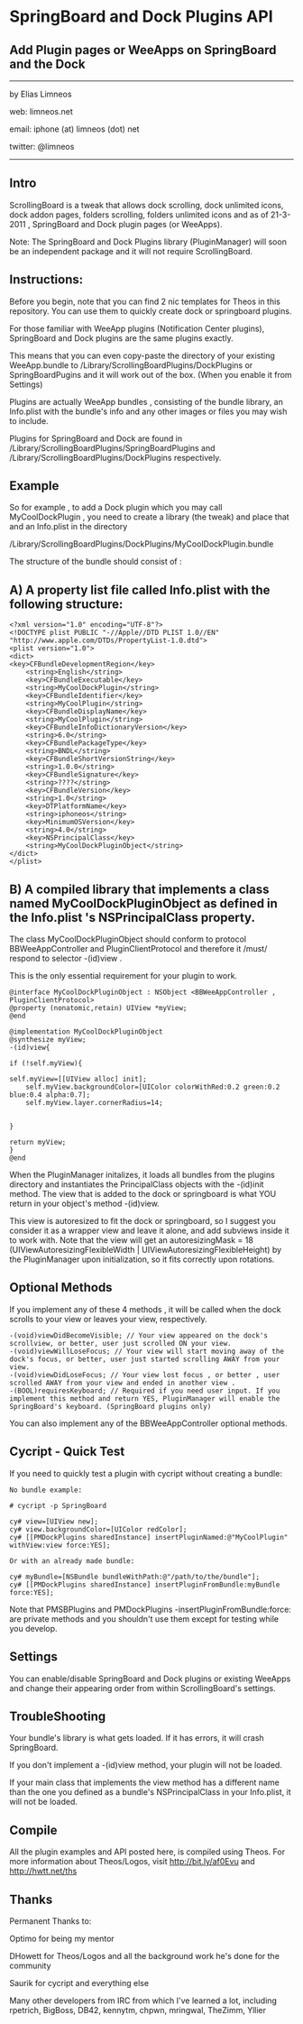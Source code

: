 SpringBoard and Dock Plugins API
==============

Add Plugin pages or WeeApps on SpringBoard and the Dock
-------------------------------------------------------
_____

by Elias Limneos

web: limneos.net

email: iphone (at) limneos (dot) net

twitter: @limneos
_____

Intro
-----

ScrollingBoard is a tweak that allows dock scrolling, dock unlimited icons, dock addon pages, folders scrolling, folders unlimited icons 
and as of 21-3-2011 , SpringBoard and Dock plugin pages (or WeeApps).


Note: The SpringBoard and Dock Plugins library (PluginManager) will soon be an independent package and it will not require ScrollingBoard.


Instructions:
-------------

Before you begin, note that you can find 2 nic templates for Theos in this repository. You can use them to quickly create dock or springboard plugins.

For those familiar with WeeApp plugins (Notification Center plugins), SpringBoard and Dock plugins are the same plugins exactly.

This means that you can even copy-paste the directory of your existing WeeApp.bundle to /Library/ScrollingBoardPlugins/DockPlugins 
or SpringBoardPugins and it will work out of the box. (When you enable it from Settings)

Plugins are actually WeeApp bundles , consisting of the bundle library, an Info.plist with the bundle's info and any other images or files you may wish to include.

Plugins for SpringBoard and Dock are found in /Library/ScrollingBoardPlugins/SpringBoardPlugins and /Library/ScrollingBoardPlugins/DockPlugins respectively.

Example
-------

So for example , to add a Dock plugin which you may call MyCoolDockPlugin , you need to create a library (the tweak) and place that and an Info.plist in the directory 

/Library/ScrollingBoardPlugins/DockPlugins/MyCoolDockPlugin.bundle

The structure of the bundle should consist of : 

A) A property list file called Info.plist with the following structure:
--
	<?xml version="1.0" encoding="UTF-8"?>
	<!DOCTYPE plist PUBLIC "-//Apple//DTD PLIST 1.0//EN" "http://www.apple.com/DTDs/PropertyList-1.0.dtd">
	<plist version="1.0">
	<dict>
	<key>CFBundleDevelopmentRegion</key>
        <string>English</string>
        <key>CFBundleExecutable</key>
        <string>MyCoolDockPlugin</string>
        <key>CFBundleIdentifier</key>
        <string>MyCoolPlugin</string>
        <key>CFBundleDisplayName</key>
        <string>MyCoolPlugin</string>
        <key>CFBundleInfoDictionaryVersion</key>
        <string>6.0</string>
        <key>CFBundlePackageType</key>
        <string>BNDL</string>
        <key>CFBundleShortVersionString</key>
        <string>1.0.0</string>
        <key>CFBundleSignature</key>
        <string>????</string>
        <key>CFBundleVersion</key>
        <string>1.0</string>
        <key>DTPlatformName</key>
        <string>iphoneos</string>
        <key>MinimumOSVersion</key>
        <string>4.0</string>
        <key>NSPrincipalClass</key>
        <string>MyCoolDockPluginObject</string>
	</dict>
	</plist>
B) A compiled library that implements a class named MyCoolDockPluginObject as defined in the Info.plist 's NSPrincipalClass property.
--

The class MyCoolDockPluginObject should conform to protocol BBWeeAppController and  PluginClientProtocol and therefore it /must/ respond to selector -(id)view . 

This is the only essential requirement for your plugin to work. 


	@interface MyCoolDockPluginObject : NSObject <BBWeeAppController , PluginClientProtocol>
	@property (nonatomic,retain) UIView *myView;
	@end

	@implementation MyCoolDockPluginObject
	@synthesize myView;
	-(id)view{

	if (!self.myView){
	
	self.myView=[[UIView alloc] init];
        self.myView.backgroundColor=[UIColor colorWithRed:0.2 green:0.2 blue:0.4 alpha:0.7];
        self.myView.layer.cornerRadius=14;

	
	}
	
	return myView;
	}
	@end

When the PluginManager initalizes, it loads all bundles from the plugins directory and instantiates the PrincipalClass objects with the -(id)init method.
The view that is added to the dock or springboard is what YOU return in your object's method -(id)view.

This view is autoresized to fit the dock or springboard, so I suggest you consider it as a wrapper view and leave it alone, and add subviews inside it to work with.
Note that the view will get an autoresizingMask = 18 (UIViewAutoresizingFlexibleWidth | UIViewAutoresizingFlexibleHeight) by the PluginManager upon initialization, 
so it fits correctly upon rotations.


Optional Methods
----------------
If you implement any of these 4 methods , it will be called when the dock scrolls to your view or leaves your view, respectively.

	-(void)viewDidBecomeVisible; // Your view appeared on the dock's scrollview, or better, user just scrolled ON your view.
	-(void)viewWillLoseFocus; // Your view will start moving away of the dock's focus, or better, user just started scrolling AWAY from your view.
	-(void)viewDidLoseFocus; // Your view lost focus , or better , user scrolled AWAY from your view and ended in another view .
	-(BOOL)requiresKeyboard; // Required if you need user input. If you implement this method and return YES, PluginManager will enable the SpringBoard's keyboard. (SpringBoard plugins only) 

You can also implement any of the BBWeeAppController optional methods.

Cycript - Quick Test
--------------------

If you need to quickly test a plugin with cycript without creating a bundle:
	
	No bundle example:

	# cycript -p SpringBoard
	
	cy# view=[UIView new];
	cy# view.backgroundColor=[UIColor redColor];
	cy# [[PMDockPlugins sharedInstance] insertPluginNamed:@"MyCoolPlugin" withView:view force:YES];
	
	Or with an already made bundle: 
	
	cy# myBundle=[NSBundle bundleWithPath:@"/path/to/the/bundle"];
	cy# [[PMDockPlugins sharedInstance] insertPluginFromBundle:myBundle force:YES];
	
Note that PMSBPlugins and PMDockPlugins -insertPluginFromBundle:force: are private methods and you shouldn't use them
except for testing while you develop.
	
Settings
--------

You can enable/disable SpringBoard and Dock plugins or existing WeeApps and change their appearing order from within ScrollingBoard's settings.


TroubleShooting
---------------

Your bundle's library is what gets loaded. If it has errors, it will crash SpringBoard.

If you don't implement a -(id)view method, your plugin will not be loaded.

If your main class that implements the view method has a different name than the one you defined as a bundle's NSPrincipalClass in your Info.plist, it will not be loaded.


Compile
-------

All the plugin examples and API posted here, is compiled using Theos. For more information about 
Theos/Logos, visit http://bit.ly/af0Evu and http://hwtt.net/ths


Thanks
------

Permanent Thanks to:

 Optimo for being my mentor

 DHowett for Theos/Logos and all the background work he's done for the community

 Saurik for cycript and everything else
 
 Many other developers from IRC from which I've learned a lot, including
 rpetrich, BigBoss, DB42, kennytm, chpwn, mringwal, TheZimm, Yllier


